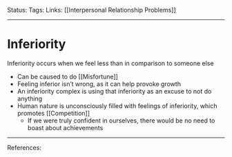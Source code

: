 Status:
Tags:
Links: [[Interpersonal Relationship Problems]]
___
# Inferiority
Inferiority occurs when we feel less than in comparison to someone else
- Can be caused to do [[Misfortune]]
- Feeling inferior isn’t wrong, as it can help provoke growth
- An inferiority complex is using that inferiority as an excuse to not do anything
- Human nature is unconsciously filled with feelings of inferiority, which promotes [[Competition]]
	- If we were truly confident in ourselves, there would be no need to boast about achievements
___
References: